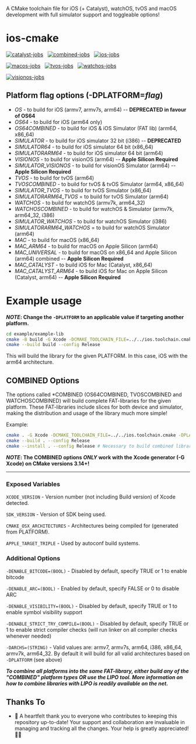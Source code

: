 A CMake toolchain file for iOS (+ Catalyst), watchOS, tvOS and macOS development with full simulator support and toggleable options!

# ios-cmake

[![catalyst-jobs](https://github.com/leetal/ios-cmake/actions/workflows/catalyst.yml/badge.svg)](https://github.com/leetal/ios-cmake/actions/workflows/catalyst.yml) &nbsp; [![combined-jobs](https://github.com/leetal/ios-cmake/actions/workflows/combined.yml/badge.svg)](https://github.com/leetal/ios-cmake/actions/workflows/combined.yml) &nbsp; [![ios-jobs](https://github.com/leetal/ios-cmake/actions/workflows/ios.yml/badge.svg)](https://github.com/leetal/ios-cmake/actions/workflows/ios.yml)

[![macos-jobs](https://github.com/leetal/ios-cmake/actions/workflows/macos.yml/badge.svg)](https://github.com/leetal/ios-cmake/actions/workflows/macos.yml) &nbsp; [![tvos-jobs](https://github.com/leetal/ios-cmake/actions/workflows/tvos.yml/badge.svg)](https://github.com/leetal/ios-cmake/actions/workflows/tvos.yml) &nbsp; [![watchos-jobs](https://github.com/leetal/ios-cmake/actions/workflows/watchos.yml/badge.svg)](https://github.com/leetal/ios-cmake/actions/workflows/watchos.yml)

[![visionos-jobs](https://github.com/leetal/ios-cmake/actions/workflows/visionos.yml/badge.svg)](https://github.com/leetal/ios-cmake/actions/workflows/visionos.yml)

## Platform flag options (-DPLATFORM=_flag_)

* _OS_ - to build for iOS (armv7, armv7s, arm64) -- **DEPRECATED in favour of OS64**
* _OS64_ - to build for iOS (arm64 only)
* _OS64COMBINED_ - to build for iOS & iOS Simulator (FAT lib) (arm64, x86_64)
* _SIMULATOR_ - to build for iOS simulator 32 bit (i386) -- **DEPRECATED**
* _SIMULATOR64_ - to build for iOS simulator 64 bit (x86_64)
* _SIMULATORARM64_ - to build for iOS simulator 64 bit (arm64)
* _VISIONOS_ - to build for visionOS (arm64) -- **Apple Silicon Required**
* _SIMULATOR_VISIONOS_ - to build for visionOS Simulator (arm64) -- **Apple Silicon Required**
* _TVOS_ - to build for tvOS (arm64)
* _TVOSCOMBINED_ - to build for tvOS & tvOS Simulator (arm64, x86_64)
* _SIMULATOR_TVOS_ - to build for tvOS Simulator (x86_64)
* _SIMULATORARM64_TVOS_ = to build for tvOS Simulator (arm64)
* _WATCHOS_ - to build for watchOS (armv7k, arm64_32)
* _WATCHOSCOMBINED_ - to build for watchOS & Simulator (armv7k, arm64_32, i386)
* _SIMULATOR_WATCHOS_ - to build for watchOS Simulator (i386)
* _SIMULATORARM64_WATCHOS_ = to build for watchOS Simulator (arm64)
* _MAC_ - to build for macOS (x86_64)
* _MAC_ARM64_ - to build for macOS on Apple Silicon (arm64)
* _MAC_UNIVERSAL_ - to build for macOS on x86_64 and Apple Silicon (arm64) combined -- **Apple Silicon Required**
* _MAC_CATALYST_ - to build iOS for Mac (Catalyst, x86_64)
* _MAC_CATALYST_ARM64_ - to build iOS for Mac on Apple Silicon (Catalyst, arm64) -- **Apple Silicon Required**

# Example usage

**_NOTE_: Change the `-DPLATFORM` to an applicable value if targeting another platform.**

```bash
cd example/example-lib
cmake -B build -G Xcode -DCMAKE_TOOLCHAIN_FILE=../../ios.toolchain.cmake -DPLATFORM=OS64
cmake --build build --config Release
```

This will build the library for the given PLATFORM. In this case, iOS with the arm64 architecture.

## COMBINED Options

The options called *COMBINED (OS64COMBINED, TVOSCOMBINED and WATCHOSCOMBINED) will build complete FAT-libraries for
the given platform. These FAT-libraries include slices for both device and simulator, making the distribution and
usage of the library much more simple!

Example:

```bash
cmake . -G Xcode -DCMAKE_TOOLCHAIN_FILE=../../ios.toolchain.cmake -DPLATFORM=OS64COMBINED
cmake --build . --config Release
cmake --install . --config Release # Necessary to build combined library
```

**_NOTE_: The COMBINED options _ONLY_ work with the Xcode generator (-G Xcode) on CMake versions 3.14+!**

---

### Exposed Variables

`XCODE_VERSION` - Version number (not including Build version) of Xcode detected.

`SDK_VERSION` - Version of SDK being used.

`CMAKE_OSX_ARCHITECTURES` - Architectures being compiled for (generated from PLATFORM).

`APPLE_TARGET_TRIPLE` - Used by autoconf build systems.

### Additional Options

`-DENABLE_BITCODE=(BOOL)` - Disabled by default, specify TRUE or 1 to enable bitcode

`-DENABLE_ARC=(BOOL)` - Enabled by default, specify FALSE or 0 to disable ARC

`-DENABLE_VISIBILITY=(BOOL)` - Disabled by default, specify TRUE or 1 to enable symbol visibility support

`-DENABLE_STRICT_TRY_COMPILE=(BOOL)` - Disabled by default, specify TRUE or 1 to enable strict compiler checks (will run linker on all compiler checks whenever needed)

`-DARCHS=(STRING)` - Valid values are: armv7, armv7s, arm64, i386, x86_64, armv7k, arm64_32. By default it will build for all valid architectures based on `-DPLATFORM` (see above)

__*To combine all platforms into the same FAT-library, either build any of the "*COMBINED*" platform types OR use the
LIPO tool. More information on how to combine libraries with LIPO is readily available on the net.*__

## Thanks To

* 🌟 A heartfelt thank you to everyone who contributes to keeping this repository up-to-date! Your support and collaboration are invaluable in managing and tracking all the changes. Your help is greatly appreciated! 🙏🎉

